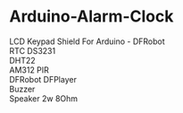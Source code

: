 # Arduino-Alarm-Clock

LCD Keypad Shield For Arduino - DFRobot  
RTC DS3231  
DHT22  
AM312 PIR  
DFRobot DFPlayer  
Buzzer  
Speaker 2w 8Ohm  
